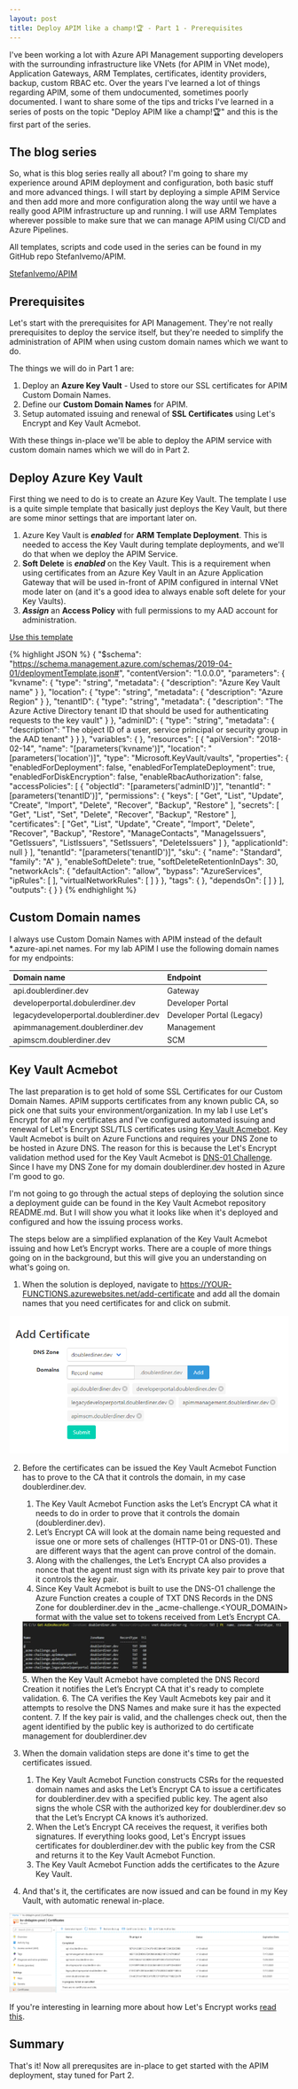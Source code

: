 ```yaml
---
layout: post
title: Deploy APIM like a champ!🏆 - Part 1 - Prerequisites
---
```


I've been working a lot with Azure API Management supporting developers with the surrounding infrastructure like VNets (for APIM in VNet mode), Application Gateways, ARM Templates, certificates, identity providers, backup, custom RBAC etc. Over the years I've learned a lot of things regarding APIM, some of them undocumented, sometimes poorly documented. I want to share some of the tips and tricks I've learned in a series of posts on the topic "Deploy APIM like a champ!🏆" and this is the first part of the series.

The blog series
------
So, what is this blog series really all about? I'm going to share my experience around APIM deployment and configuration, both basic stuff and more advanced things. I will start by deploying a simple APIM Service and then add more and more configuration along the way until we have a really good APIM infrastructure up and running. I will use ARM Templates wherever possible to make sure that we can manage APIM using CI/CD and Azure Pipelines.

All templates, scripts and code used in the series can be found in my GitHub repo StefanIvemo/APIM.  

<a class="github-button" href="https://github.com/StefanIvemo/APIM/" aria-label="Use this template StefanIvemo/APIM on GitHub">StefanIvemo/APIM</a>

Prerequisites
------

Let's start with the prerequisites for API Management. They're not really prerequisites to deploy the service itself, but they're needed to simplify the administration of APIM when using custom domain names which we want to do.

The things we will do in Part 1 are:

1. Deploy an **Azure Key Vault** - Used to store our SSL certificates for APIM Custom Domain Names.
2. Define our **Custom Domain Names** for APIM.
3. Setup automated issuing and renewal of **SSL Certificates** using Let's Encrypt and Key Vault Acmebot.

With these things in-place we'll be able to deploy the APIM service with custom domain names which we will do in Part 2.

Deploy Azure Key Vault
-----
First thing we need to do is to create an Azure Key Vault. The template I use is a quite simple template that basically just deploys the Key Vault, but there are some minor settings that are important later on.

1. Azure Key Vault is **_enabled_** for **ARM Template Deployment**. This is needed to access the Key Vault during template deployments, and we'll do that when we deploy the APIM Service.
2. **Soft Delete** is **_enabled_** on the Key Vault. This is a requirement when using certificates from an Azure Key Vault in an Azure Application Gateway that will be used in-front of APIM configured in internal VNet mode later on (and it's a good idea to always enable soft delete for your Key Vaults).
3. **_Assign_** an **Access Policy** with full permissions to my AAD account for administration.

<a class="github-button" href="https://github.com/StefanIvemo/APIM/blob/master/Part%201%20-%20Prerequisites/KeyVault.json" aria-label="Use this template StefanIvemo/APIM on GitHub">Use this template</a>

{% highlight JSON %}
{
    "$schema": "https://schema.management.azure.com/schemas/2019-04-01/deploymentTemplate.json#",
    "contentVersion": "1.0.0.0",
    "parameters": {
        "kvname": {
            "type": "string",
            "metadata": {
                "description": "Azure Key Vault name"
            }
        },
        "location": {
            "type": "string",
            "metadata": {
                "description": "Azure Region"
            }
        },
        "tenantID": {
            "type": "string",
            "metadata": {
                "description": "The Azure Active Directory tenant ID that should be used for authenticating requests to the key vault"
            }
        },
        "adminID": {
            "type": "string",
            "metadata": {
                "description": "The object ID of a user, service principal or security group in the AAD tenant"
            }
        }
    },
    "variables": {
    },
    "resources": [
        {
            "apiVersion": "2018-02-14",
            "name": "[parameters('kvname')]",
            "location": "[parameters('location')]",
            "type": "Microsoft.KeyVault/vaults",
            "properties": {
                "enabledForDeployment": false,
                "enabledForTemplateDeployment": true,
                "enabledForDiskEncryption": false,
                "enableRbacAuthorization": false,
                "accessPolicies": [
                    {
                        "objectId": "[parameters('adminID')]",
                        "tenantId": "[parameters('tenantID')]",
                        "permissions": {
                            "keys": [
                                "Get",
                                "List",
                                "Update",
                                "Create",
                                "Import",
                                "Delete",
                                "Recover",
                                "Backup",
                                "Restore"
                            ],
                            "secrets": [
                                "Get",
                                "List",
                                "Set",
                                "Delete",
                                "Recover",
                                "Backup",
                                "Restore"
                            ],
                            "certificates": [
                                "Get",
                                "List",
                                "Update",
                                "Create",
                                "Import",
                                "Delete",
                                "Recover",
                                "Backup",
                                "Restore",
                                "ManageContacts",
                                "ManageIssuers",
                                "GetIssuers",
                                "ListIssuers",
                                "SetIssuers",
                                "DeleteIssuers"
                            ]
                        },
                        "applicationId": null
                    }
                ],
                "tenantId": "[parameters('tenantID')]",
                "sku": {
                    "name": "Standard",
                    "family": "A"
                },
                "enableSoftDelete": true,
                "softDeleteRetentionInDays": 30,
                "networkAcls": {
                    "defaultAction": "allow",
                    "bypass": "AzureServices",
                    "ipRules": [
                    ],
                    "virtualNetworkRules": [
                    ]
                }
            },
            "tags": {
            },
            "dependsOn": [
            ]
        }
    ],
    "outputs": {
    }
}
{% endhighlight %}

Custom Domain names
-----
I always use Custom Domain Names with APIM instead of the default *.azure-api.net names. For my lab APIM I use the following domain names for my endpoints:  

| Domain name   | Endpoint      |
| :------------- |:-------------|
| api.doublerdiner.dev     | Gateway |
| developerportal.dobulerdiner.dev   | Developer Portal      |
| legacydeveloperportal.doublerdiner.dev | Developer Portal (Legacy)     |
| apimmanagement.doublerdiner.dev | Management    |
| apimscm.doublerdiner.dev | SCM    |  

Key Vault Acmebot
-----
The last preparation is to get hold of some SSL Certificates for our Custom Domain Names. APIM supports certificates from any known public CA, so pick one that suits your environment/organization. In my lab I use Let's Encrypt for all my certificates and I've configured automated issuing and renewal of Let's Encrypt SSL/TLS certificates using [Key Vault Acmebot](https://github.com/shibayan/keyvault-acmebot). Key Vault Acmebot is built on Azure Functions and requires your DNS Zone to be hosted in Azure DNS. The reason for this is because the Let's Encrypt validation method used for the Key Vault Acmebot is [DNS-01 Challenge](https://letsencrypt.org/docs/challenge-types/#dns-01-challenge). Since I have my DNS Zone for my domain doublerdiner.dev hosted in Azure I'm good to go.  
  
I'm not going to go through the actual steps of deploying the solution since a deployment guide can be found in the Key Vault Acmebot repository README.md. But I will show you what it looks like when it's deployed and configured and how the issuing process works.  

The steps below are a simplified explanation of the Key Vault Acmebot issuing and how Let’s Encrypt works. There are a couple of more things going on in the background, but this will give you an understanding on what's going on.

1. When the solution is deployed, navigate to https://YOUR-FUNCTIONS.azurewebsites.net/add-certificate and add all the domain names that you need certificates for and click on submit.

<img src="https://github.com/StefanIvemo/stefanivemo.github.io/blob/master/images/apim-part1/Part1-acmebotissue.PNG?raw=true">  

2. Before the certificates can be issued the Key Vault Acmebot Function has to prove to the CA that it controls the domain, in my case doublerdiner.dev.  
    1. The Key Vault Acmebot Function asks the Let’s Encrypt CA what it needs to do in order to prove that it controls the domain (doublerdiner.dev).  
    2. Let’s Encrypt CA will look at the domain name being requested and issue one or more sets of challenges (HTTP-01 or DNS-01). These are different ways that the agent can prove control of the domain.  
    3. Along with the challenges, the Let’s Encrypt CA also provides a nonce that the agent must sign with its private key pair to prove that it controls the key pair.
    4. Since Key Vault Acmebot is built to use the DNS-O1 challenge the Azure Function creates a couple of TXT DNS Records in the DNS Zone for doublerdiner.dev in the _acme-challenge.<YOUR_DOMAIN> format with the value set to tokens received from Let’s Encrypt CA.  
    <img src="https://github.com/StefanIvemo/stefanivemo.github.io/blob/master/images/apim-part1/part1-dnsverification.PNG?raw=true">  
    5. When the Key Vault Acmebot have completed the DNS Record Creation it notifies the Let’s Encrypt CA that it's ready to complete validation.
    6. The CA verifies the Key Vault Acmebots key pair and it attempts to resolve the DNS Names and make sure it has the expected content.
    7. If the key pair is valid, and the challenges check out, then the agent identified by the public key is authorized to do certificate management for doublerdiner.dev

3. When the domain validation steps are done it's time to get the certificates issued.  
    1. The Key Vault Acmebot Function constructs CSRs for the requested domain names and asks the Let’s Encrypt CA to issue a certificates for doublerdiner.dev with a specified public key. The agent also signs the whole CSR with the authorized key for doublerdiner.dev so that the Let’s Encrypt CA knows it’s authorized.
    2. When the Let’s Encrypt CA receives the request, it verifies both signatures. If everything looks good, Let's Encrypt issues certificates for doublerdiner.dev with the public key from the CSR and returns it to the Key Vault Acmebot Function.  
    3. The Key Vault Acmebot Function adds the certificates to the Azure Key Vault.

4. And that's it, the certificates are now issued and can be found in my Key Vault, with automatic renewal in-place.  
<img src="https://github.com/StefanIvemo/stefanivemo.github.io/blob/master/images/apim-part1/part1-keyvaultcerts.PNG?raw=true">

If you're interesting in learning more about how Let's Encrypt works [read this](https://letsencrypt.org/how-it-works/).

Summary
-----
That's it! Now all prerequsites are in-place to get started with the APIM deployment, stay tuned for Part 2.

<script src="https://utteranc.es/client.js"
        repo="StefanIvemo/stefanivemo.github.io"
        issue-term="pathname"
        label="Comment"
        theme="github-light"
        crossorigin="anonymous"
        async>
</script>

<script async defer src="https://buttons.github.io/buttons.js"></script>